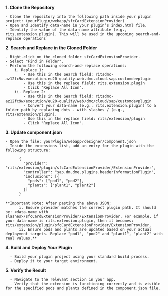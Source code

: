 **1. Clone the Repository**

    - Clone the repository into the following path inside your plugin project: (yourPlugin/webapp/sfcCardExtensionProvider)
    - Open and Identify data-name in your plugin’s index.html file.
    - Identify the value of the data-name attribute (e.g., rits.extension.plugin). This will be used in the upcoming search-and-replace operations
    
**2. Search and Replace in the Cloned Folder**

    - Right-click on the cloned folder sfcCardExtensionProvider.
    - Select "Find in Folder".
    - Perform the following search-and-replace operations:
        i. Replace 1:
            - Use this in the Search field: ritsdmc-az12fc9w.execution.eu20-quality.web.dmc.cloud.sap.customdevplugin
            - Use this in the replace field: rits.extension.plugin
            - Click "Replace All Icon".
        ii. Replace 2:
            - Use this in the Search field: ritsdmc-az12fc9w/execution/eu20-quality/web/dmc/cloud/sap/customdevplugin
            - Convert your data-name (e.g., rits.extension.plugin) to a folder path by replacing dots . with slashes / (e.g., rits/extension/plugin).
            - Use this in the replace field: rits/extension/plugin
            - Click "Replace All Icon".
            
**3. Update component.json**

    - Open the file: yourPlugin/webapp/designer/component.json
    - Inside the extensions list, add an entry for the plugin with the following structure:
    
          {
            "provider": "rits/extension/plugin/sfcCardExtensionProvider/ExtensionProvider",
            "controller": "sap.dm.dme.plugins.headerInformationPlugin",
            "inclusions": [{
              "pods": ["pod1", "pod2"],
              "plants": ["plant1", "plant2"]
            }]
          }
          
    **Important Note: After pasting the above JSON:
          i. Ensure provider matches the correct plugin path. It should be: <data-name with slashes>/sfcCardExtensionProvider/ExtensionProvider. For example, if your data-name is rits.extension.plugin, then it becomes: rits/extension/plugin/sfcCardExtensionProvider/ExtensionProvider.
          ii. Ensure pods and plants are updated based on your actual deployment targets. Replace "pod1", "pod2" and "plant1", "plant2" with real values.**
          
**4. Build and Deploy Your Plugin**

      - Build your plugin project using your standard build process.
      - Deploy it to your target environment.
      
**5. Verify the Result**

      - Navigate to the relevant section in your app.
      - Verify that the extension is functioning correctly and is visible for the specified pods and plants defined in the component.json file.

